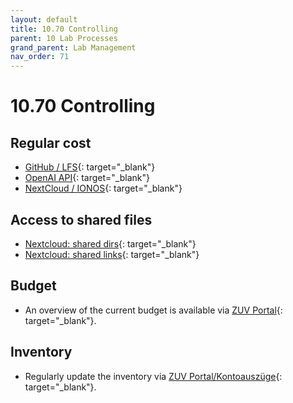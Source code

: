 ```yaml
---
layout: default
title: 10.70 Controlling
parent: 10 Lab Processes
grand_parent: Lab Management
nav_order: 71
---
```


# 10.70 Controlling

## Regular cost

- [GitHub / LFS](https://github.com/settings/billing/summary){: target="_blank"}
- [OpenAI API](https://platform.openai.com/settings/organization/usage){: target="_blank"}
- [NextCloud / IONOS](https://mein.ionos.de/product-overview){: target="_blank"}

## Access to shared files

- [Nextcloud: shared dirs](https://nc-2272638881871040784.nextcloud-ionos.com/index.php/apps/files/sharingout){: target="_blank"}
- [Nextcloud: shared links](https://nc-2272638881871040784.nextcloud-ionos.com/index.php/apps/files/sharinglinks){: target="_blank"}

## Budget

- An overview of the current budget is available via [ZUV Portal](https://zuvportal.uni-bamberg.de/){: target="_blank"}.

## Inventory

- Regularly update the inventory via [ZUV Portal/Kontoauszüge](https://zuvportal.uni-bamberg.de/){: target="_blank"}.
